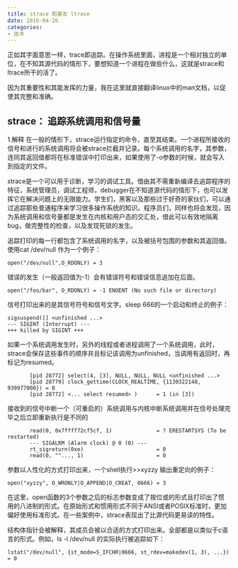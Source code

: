 ```yaml
---
title: strace 和基友 ltrace
date: 2016-04-26
categories:
- 技术
---
```

正如其字面意思一样，trace即追踪。在操作系统里面，进程是一个相对独立的单位，在不知其源代码的情形下，要想知道一个进程在做些什么，这就是strace和ltrace所干的活了。

因为其重要性和其能发挥的力量，我在这里就直接翻译linux中的man文档，以促使其完整和准确。

## strace： 追踪系统调用和信号量

1.解释
在一般的情形下，strace运行指定的命令，直至其结束。一个进程所接收的信号和进行的系统调用将会被strace拦截并记录。每个系统调用的名字，其参数，连同其返回值都将在标准错误中打印出来，如果使用了-o参数的时候，就会写入到指定的文件。

strace是一个可以用于诊断，学习的调试工具。借由其不需重新编译去追踪程序的特征，系统管理员，调试工程师，debugger在不知道源代码的情形下，也可以发挥它在解决问题上的无限能力。学生们，黑客以及那些过于好奇的家伙们，可以通过追踪那些普通程序来学习很多操作系统的知识。程序员们，同样也将会发现，因为系统调用和信号量都是发生在内核和用户态的交汇处，借此可以有效地隔离bug，做完整性的检查，以及发现死锁的发生。

追踪打印的每一行都包含了系统调用的名字，以及被括号包围的参数和其返回值。使用cat /dev/null 作为一个例子：

```
open("/dev/null",O_RDONLY) = 3
```
错误的发生（一般返回值为-1）会有错误符号和错误信息追加在后面。

```
open("/foo/bar", O_RDONLY) = -1 ENOENT (No such file or directory)
```
信号打印出来的是其信号符号和信号文字。sleep 666的一个启动和终止的例子：

```
sigsuspend([] <unfinished ...>
--- SIGINT (Interrupt) ---
+++ killed by SIGINT +++
```

如果一个系统调用发生时，另外的线程或者进程调用了一个系统调用，此时，strace会保存这些事件的顺序并且标记该调用为unfinished，当调用有返回时，再标记为resumed。

```
       [pid 28772] select(4, [3], NULL, NULL, NULL <unfinished ...>
       [pid 28779] clock_gettime(CLOCK_REALTIME, {1130322148, 939977000}) = 0
       [pid 28772] <... select resumed> )      = 1 (in [3])
```
接收到的信号中断一个（可重启的）系统调用与内核中断系统调用并在信号处理完毕之后立即重新执行是不同的

```
       read(0, 0x7ffff72cf5cf, 1)              = ? ERESTARTSYS (To be restarted)
       --- SIGALRM (Alarm clock) @ 0 (0) ---
       rt_sigreturn(0xe)                       = 0
       read(0, ""..., 1)                       = 0
```

参数以人性化的方式打印出来，一个shell执行>>xyzzy 输出重定向的例子：

```
open("xyzzy", O_WRONLY|O_APPEND|O_CREAT, 0666) = 3
```
在这里，open函数的3个参数之后的标志参数变成了按位或的形式且打印出了惯用的八进制的形式。在原始形式和惯用形式不同于ANSI或者POSIX标准时，更加偏好使用标准形式。在一些案例中，strace表现出了比源代码更易读的特性。

结构体指针会被解释，其成员会被以合适的方式打印出来。全部都是以类似于c语言的形式。例如，ls -l /dev/null 的实际执行被追踪如下：
```
lstat("/dev/null", {st_mode=S_IFCHR|0666, st_rdev=makedev(1, 3), ...}) = 0
```
